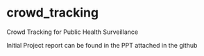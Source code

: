 # crowd_tracking
Crowd Tracking for Public Health Surveillance

Initial Project report can be found in the PPT attached in the github
